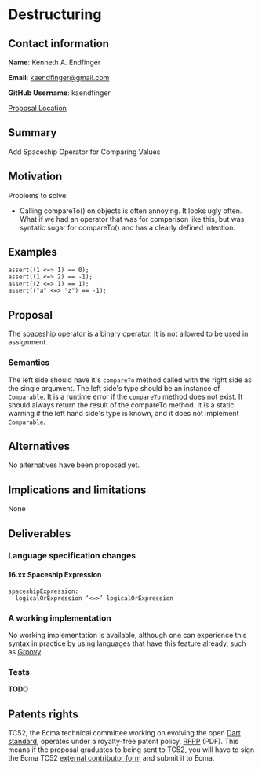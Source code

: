 # Destructuring

## Contact information

**Name**: Kenneth A. Endfinger

**Email**: kaendfinger@gmail.com

**GitHub Username**: kaendfinger

[Proposal Location](https://github.com/DirectMyFile/dep-spaceship)

## Summary

Add Spaceship Operator for Comparing Values

## Motivation

Problems to solve:

- Calling compareTo() on objects is often annoying. It looks ugly often. What if we had an operator that was for comparison like this, but was syntatic sugar for compareTo() and has a clearly defined intention.

## Examples

```
assert((1 <=> 1) == 0);
assert((1 <=> 2) == -1);
assert((2 <=> 1) == 1);
assert(("a" <=> "z") == -1);
```

## Proposal

The spaceship operator is a binary operator. It is not allowed to be used in assignment.

### Semantics

The left side should have it's `compareTo` method called with the right side as the single argument.
The left side's type should be an instance of `Comparable`.
It is a runtime error if the `compareTo` method does not exist.
It should always return the result of the compareTo method.
It is a static warning if the left hand side's type is known, and it does not implement `Comparable`.

## Alternatives

No alternatives have been proposed yet.

## Implications and limitations

None

## Deliverables

### Language specification changes

#### 16.xx Spaceship Expression

```
spaceshipExpression:
  logicalOrExpression ‘<=>’ logicalOrExpression
```

### A working implementation

No working implementation is available, although one can experience this syntax in practice by using languages that have this feature already, such as [Groovy](http://docs.groovy-lang.org/latest/html/documentation/index.html#_spaceship_operator).

### Tests

**TODO**

## Patents rights

TC52, the Ecma technical committee working on evolving the open [Dart standard][], operates under a royalty-free patent policy, [RFPP][] (PDF). This means if the proposal graduates to being sent to TC52, you will have to sign the Ecma TC52 [external contributor form][] and submit it to Ecma.

[tex]: http://www.latex-project.org/
[language spec]: https://www.dartlang.org/docs/spec/
[dart standard]: http://www.ecma-international.org/publications/standards/Ecma-408.htm
[rfpp]: http://www.ecma-international.org/memento/TC52%20policy/Ecma%20Experimental%20TC52%20Royalty-Free%20Patent%20Policy.pdf
[external contributor form]: http://www.ecma-international.org/memento/TC52%20policy/Contribution%20form%20to%20TC52%20Royalty%20Free%20Task%20Group%20as%20a%20non-member.pdf
